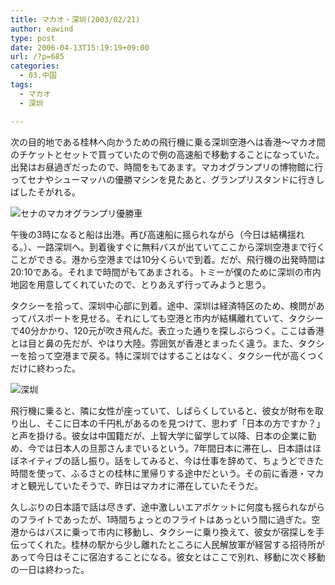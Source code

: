 ```yaml
---
title: マカオ・深圳(2003/02/21)
author: eawind
type: post
date: 2006-04-13T15:19:19+09:00
url: /?p=685
categories:
  - 03.中国
tags:
  - マカオ
  - 深圳

---
```

次の目的地である桂林へ向かうための飛行機に乗る深圳空港へは香港〜マカオ間のチケットとセットで買っていたので例の高速船で移動することになっていた。出発はお昼過ぎだったので、時間をもてあます。マカオグランプリの博物館に行ってセナやシューマッハの優勝マシンを見たあと、グランプリスタンドに行きしばしたそがれる。

![セナのマカオグランプリ優勝車](/img/wp/2006/04/200302210624221.jpg)

午後の3時になると船は出港。再び高速船に揺られながら（今日は結構揺れる。）、一路深圳へ。到着後すぐに無料バスが出ていてここから深圳空港まで行くことができる。港から空港までは10分くらいで到着。だが、飛行機の出発時間は20:10である。それまで時間がもてあまされる。トミーが僕のために深圳の市内地図を用意してくれていたので、とりあえず行ってみようと思う。

タクシーを拾って、深圳中心部に到着。途中、深圳は経済特区のため、検問があってパスポートを見せる。それにしても空港と市内が結構離れていて、タクシーで40分かかり、120元が吹き飛んだ。表立った通りを探しぶらつく。ここは香港とは目と鼻の先だが、やはり大陸。雰囲気が香港とまったく違う。また、タクシーを拾って空港まで戻る。特に深圳ではすることはなく、タクシー代が高くつくだけに終わった。

![深圳](/img/wp/2006/04/200302211208561.jpg)

飛行機に乗ると、隣に女性が座っていて、しばらくしていると、彼女が財布を取り出し、そこに日本の千円札があるのを見つけて、思わず「日本の方ですか？」と声を掛ける。彼女は中国籍だが、上智大学に留学して以降、日本の企業に勤め、今では日本人の旦那さんまでいるという。7年間日本に滞在し、日本語はほぼネイティブの話し振り。話をしてみると、今は仕事を辞めて、ちょうどできた時間を使って、ふるさとの桂林に里帰りする途中だという。その前に香港・マカオと観光していたそうで、昨日はマカオに滞在していたそうだ。

久しぶりの日本語で話は尽きず、途中激しいエアポケットに何度も揺られながらのフライトであったが、1時間ちょっとのフライトはあっという間に過ぎた。空港からはバスに乗って市内に移動し、タクシーに乗り換えて、彼女が宿探しを手伝ってくれた。桂林の駅から少し離れたところに人民解放軍が経営する招待所があって今日はそこに宿泊することになる。彼女とはここで別れ、移動に次ぐ移動の一日は終わった。

